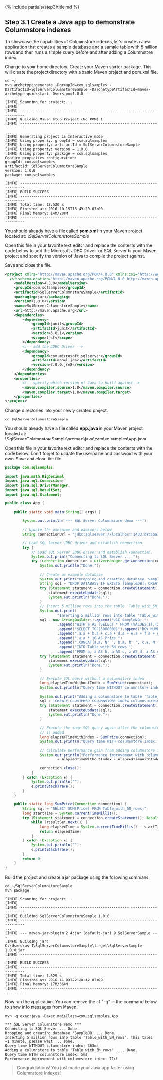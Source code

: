 {% include partials/step3/title.md %}

## Step 3.1 Create a Java app to demonstrate Columnstore indexes

To showcase the capabilities of Columnstore indexes, let's create a Java application that creates a sample database and a sample table with 5 million rows and then runs a simple query before and after adding a Columnstore index.

Change to your home directory. Create your Maven starter package. This will create the project directory with a basic Maven project and pom.xml file.

```terminal
cd ~/
mvn archetype:generate -DgroupId=com.sqlsamples -DartifactId=SqlServerColumnstoreSample -DarchetypeArtifactId=maven-archetype-quickstart -Dversion=1.0.0
```

```results
[INFO] Scanning for projects...
[INFO]
[INFO] ------------------------------------------------------------------------
[INFO] Building Maven Stub Project (No POM) 1
[INFO] ------------------------------------------------------------------------
...
[INFO] Generating project in Interactive mode
[INFO] Using property: groupId = com.sqlsamples
[INFO] Using property: artifactId = SqlServerColumnstoreSample
[INFO] Using property: version = 1.0.0
[INFO] Using property: package = com.sqlsamples
Confirm properties configuration:
groupId: com.sqlsamples
artifactId: SqlServerColumnstoreSample
version: 1.0.0
package: com.sqlsamples
...
[INFO] ------------------------------------------------------------------------
[INFO] BUILD SUCCESS
[INFO] ------------------------------------------------------------------------
[INFO] Total time: 18.520 s
[INFO] Finished at: 2016-10-15T13:49:20-07:00
[INFO] Final Memory: 14M/208M
[INFO] ------------------------------------------------------------------------
```

You should already have a file called **pom.xml** in your Maven project located at: _\SqlServerColumnstoreSample_

Open this file in your favorite text editor and replace the contents with the code below to add the Microsoft JDBC Driver for SQL Server to your Maven project and specify the version of Java to compile the project against.

Save and close the file.

```xml
<project xmlns="http://maven.apache.org/POM/4.0.0" xmlns:xsi="http://www.w3.org/2001/XMLSchema-instance"
  xsi:schemaLocation="http://maven.apache.org/POM/4.0.0 http://maven.apache.org/maven-v4_0_0.xsd">
    <modelVersion>4.0.0</modelVersion>
    <groupId>com.sqlsamples</groupId>
    <artifactId>SqlServerColumnstoreSample</artifactId>
    <packaging>jar</packaging>
    <version>1.0.0</version>
    <name>SqlServerColumnstoreSample</name>
    <url>http://maven.apache.org</url>
    <dependencies>
        <dependency>
            <groupId>junit</groupId>
            <artifactId>junit</artifactId>
            <version>3.8.1</version>
            <scope>test</scope>
        </dependency>
        <!-- add the JDBC Driver -->
        <dependency>
            <groupId>com.microsoft.sqlserver</groupId>
            <artifactId>mssql-jdbc</artifactId>
            <version>7.0.0.jre8</version>
        </dependency>
    </dependencies>
    <properties>
        <!-- specify which version of Java to build against-->
        <maven.compiler.source>1.8</maven.compiler.source>
        <maven.compiler.target>1.8</maven.compiler.target>
    </properties>
</project>
```

Change directories into your newly created project.

```terminal
cd SqlServerColumnstoreSample
```

You should already have a file called **App.java** in your Maven project located at: \SqlServerColumnstoreSample\srcmain\java\com\sqlsamples\App.java

Open this file in your favorite text editor and replace the contents with the code below. Don't forget to update the username and password with your own. Save and close the file.

```java
package com.sqlsamples;

import java.math.BigDecimal;
import java.sql.Connection;
import java.sql.DriverManager;
import java.sql.ResultSet;
import java.sql.Statement;

public class App {

    public static void main(String[] args) {

        System.out.println("*** SQL Server Columnstore demo ***");

        // Update the username and password below
        String connectionUrl = "jdbc:sqlserver://localhost:1433;databaseName=master;user=sa;password=your_password";

        // Load SQL Server JDBC driver and establish connection.
        try {
            // Load SQL Server JDBC driver and establish connection.
            System.out.print("Connecting to SQL Server ... ");
            try (Connection connection = DriverManager.getConnection(connectionUrl)) {
                System.out.println("Done.");

                // Create an example database
                System.out.print("Dropping and creating database 'SampleDB' ... ");
                String sql = "DROP DATABASE IF EXISTS [SampleDB]; CREATE DATABASE [SampleDB]";
                try (Statement statement = connection.createStatement()) {
                    statement.executeUpdate(sql);
                    System.out.println("Done.");
                }
                // Insert 5 million rows into the table 'Table_with_5M_rows'
                System.out.print(
                        "Inserting 5 million rows into table 'Table_with_5M_rows'. This takes ~1 minute, please wait ... ");
                sql = new StringBuilder().append("USE SampleDB; ")
                        .append("WITH a AS (SELECT * FROM (VALUES(1),(2),(3),(4),(5),(6),(7),(8),(9),(10)) AS a(a))")
                        .append("SELECT TOP(5000000)").append("ROW_NUMBER() OVER (ORDER BY a.a) AS OrderItemId ")
                        .append(",a.a + b.a + c.a + d.a + e.a + f.a + g.a + h.a AS OrderId ")
                        .append(",a.a * 10 AS Price ")
                        .append(",CONCAT(a.a, N' ', b.a, N' ', c.a, N' ', d.a, N' ', e.a, N' ', f.a, N' ', g.a, N' ', h.a) AS ProductName ")
                        .append("INTO Table_with_5M_rows ")
                        .append("FROM a, a AS b, a AS c, a AS d, a AS e, a AS f, a AS g, a AS h;").toString();
                try (Statement statement = connection.createStatement()) {
                    statement.executeUpdate(sql);
                    System.out.println("Done.");
                }

                // Execute SQL query without a columnstore index
                long elapsedTimeWithoutIndex = SumPrice(connection);
                System.out.println("Query time WITHOUT columnstore index: " + elapsedTimeWithoutIndex + "ms");

                System.out.print("Adding a columnstore to table 'Table_with_5M_rows'  ... ");
                sql = "CREATE CLUSTERED COLUMNSTORE INDEX columnstoreindex ON Table_with_5M_rows;";
                try (Statement statement = connection.createStatement()) {
                    statement.executeUpdate(sql);
                    System.out.println("Done.");
                }

                // Execute the same SQL query again after the columnstore index
                // is added
                long elapsedTimeWithIndex = SumPrice(connection);
                System.out.println("Query time WITH columnstore index: " + elapsedTimeWithIndex + "ms");

                // Calculate performance gain from adding columnstore index
                System.out.println("Performance improvement with columnstore index: "
                        + elapsedTimeWithoutIndex / elapsedTimeWithIndex + "x!");

                connection.close();
            }
        } catch (Exception e) {
            System.out.println("");
            e.printStackTrace();
        }
    }

    public static long SumPrice(Connection connection) {
        String sql = "SELECT SUM(Price) FROM Table_with_5M_rows;";
        long startTime = System.currentTimeMillis();
        try (Statement statement = connection.createStatement(); ResultSet resultSet = statement.executeQuery(sql)) {
            while (resultSet.next()) {
                long elapsedTime = System.currentTimeMillis() - startTime;
                return elapsedTime;
            }
        } catch (Exception e) {
            System.out.println("");
            e.printStackTrace();
        }
        return 0;
    }
}
```

Build the project and create a jar package using the following command:

```terminal
cd ~/SqlServerColumnstoreSample
mvn package
```

```results
[INFO] Scanning for projects...
[INFO]
[INFO] ------------------------------------------------------------------------
[INFO] Building SqlServerColumnstoreSample 1.0.0
[INFO] ------------------------------------------------------------------------
...
[INFO] --- maven-jar-plugin:2.4:jar (default-jar) @ SqlServerSample ---
[INFO] Building jar: C:\Users\usr1\SqlServerColumnstoreSample\target\SqlServerSample-1.0.0.jar
[INFO] ------------------------------------------------------------------------
[INFO] BUILD SUCCESS
[INFO] ------------------------------------------------------------------------
[INFO] Total time: 1.625 s
[INFO] Finished at: 2016-11-03T22:20:42-07:00
[INFO] Final Memory: 17M/368M
[INFO] ------------------------------------------------------------------------
```

Now run the application. You can remove the of "-q" in the command below to show info messages from Maven.

```terminal
mvn -q exec:java -Dexec.mainClass=com.sqlsamples.App
```

```results
*** SQL Server Columnstore demo ***
Connecting to SQL Server ... Done.
Dropping and creating database 'SampleDB' ... Done.
Inserting 5 million rows into table 'Table_with_5M_rows'. This takes ~1 minute, please wait ... Done.
Query time WITHOUT columnstore index: 363ms
Adding a columnstore to table 'Table_with_5M_rows'  ... Done.
Query time WITH columnstore index: 5ms
Performance improvement with columnstore index: 71x!
```

> Congratulations! You just made your Java app faster using Columnstore Indexes!
